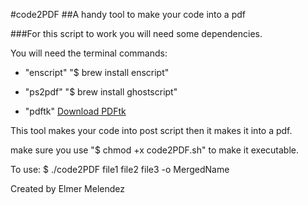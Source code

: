 #code2PDF
##A handy tool to make your code into a pdf

###For this script to work you will need some dependencies.

You will need the terminal commands:

* "enscript" "$ brew install enscript"

* "ps2pdf" "$ brew install ghostscript"

* "pdftk" [Download PDFtk](https://www.pdflabs.com/tools/pdftk-server/)

This tool makes your code into post script then it makes it into a pdf.

make sure you use "$ chmod +x code2PDF.sh" to make it executable.

To use: $ ./code2PDF file1 file2 file3 -o MergedName


Created by Elmer Melendez
